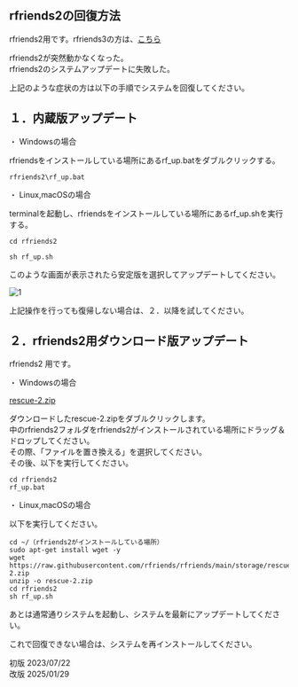 ## rfriends2の回復方法  
  
rfriends2用です。rfriends3の方は、[こちら](rescue.html)  
  
rfriends2が突然動かなくなった。  
rfriends2のシステムアップデートに失敗した。  
  
上記のような症状の方は以下の手順でシステムを回復してください。  
  
## １．内蔵版アップデート  
  
・ Windowsの場合  
  
rfriendsをインストールしている場所にあるrf_up.batをダブルクリックする。  
  
```  
rfriends2\rf_up.bat  
```  
  
・ Linux,macOSの場合  
  
terminalを起動し、rfriendsをインストールしている場所にあるrf_up.shを実行する。  
  
```  
cd rfriends2  
  
sh rf_up.sh  
```  
  
このような画面が表示されたら安定版を選択してアップデートしてください。  
  
![1](https://github.com/user-attachments/assets/d045cef2-f2b6-495f-be92-d208d4fadd6a)  
  
上記操作を行っても復帰しない場合は、２．以降を試してください。  
  
## ２．rfriends2用ダウンロード版アップデート   
  
rfriends2 用です。   
  
・ Windowsの場合  
  
[rescue-2.zip](https://raw.githubusercontent.com/rfriends/rfriends/main/storage/rescue-2.zip)   
  
ダウンロードしたrescue-2.zipをダブルクリックします。  
中のrfriends2フォルダをrfriends2がインストールされている場所にドラッグ＆ドロップしてください。  
その際、「ファイルを置き換える」を選択してください。  
その後、以下を実行してください。  
  
```  
cd rfriends2  
rf_up.bat  
```  
  
・ Linux,macOSの場合  
  
以下を実行してください。  
```  
cd ~/（rfriends2がインストールしている場所）  
sudo apt-get install wget -y   
wget https://raw.githubusercontent.com/rfriends/rfriends/main/storage/rescue-2.zip 
unzip -o rescue-2.zip  
cd rfriends2  
sh rf_up.sh  
```  
  
あとは通常通りシステムを起動し、システムを最新にアップデートしてください。  
  
これで回復できない場合は、システムを再インストールしてください。  
  
  
初版 2023/07/22  
改版 2025/01/29  

